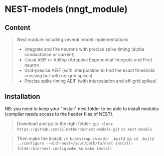 # NEST-models (nngt_module) #


## Content ##

> Nest module including several model implementations
> * Integrate and fire neurons with precise spike timing (alpha conductance or current)
> * Usual AEIF or AdExp (Adaptive Exponential Integrate and Fire) neuron
> * Grid-precise AEIF (with interpolation to find the exact threshold crossing but with on-grid spikes)
> * Precise spike timing AEIF (with interpolation and off-grid spikes)


## Installation ##

NB: you need to keep your "install" nest folder to be able to install modules (compiler needs access to the header files of NEST).

> Download and go to the right folder:
> `git clone https://github.com/Silmathoron/nest-models.git`
> `cd nest-models`

> Then make the install:
> `sh bootstrap.sh`
> `mkdir .build && cd .build`
> `../configure --with-nest=/your/path/to/nest-install-folder/bin/nest-config`
> `make && make install`
